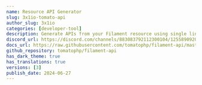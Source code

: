 ```yaml
---
name: Resource API Generator
slug: 3x1io-tomato-api
author_slug: 3x1io
categories: [developer-tool]
description: Generate APIs from your Filament resource using single line of code
discord_url: https://discord.com/channels/883083792112300104/1255890920927395871
docs_url: https://raw.githubusercontent.com/tomatophp/filament-api/master/README.md
github_repository: tomatophp/filament-api
has_dark_theme: true
has_translations: true
versions: [3]
publish_date: 2024-06-27
---
```


